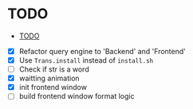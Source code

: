 # TODO

<!--toc:start-->

-   [TODO](#todo)
<!--toc:end-->

-   [x] Refactor query engine to 'Backend' and 'Frontend'
-   [x] Use `Trans.install` instead of `install.sh`
-   [ ] Check if str is a word
-   [x] waitting animation
-   [x] init frontend window
-   [ ] build frontend window format logic
